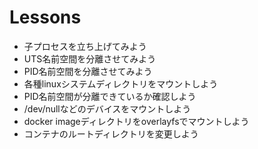 # Lessons

- 子プロセスを立ち上げてみよう
- UTS名前空間を分離させてみよう
- PID名前空間を分離させてみよう
- 各種linuxシステムディレクトリをマウントしよう
- PID名前空間が分離できているか確認しよう
- /dev/nullなどのデバイスをマウントしよう
- docker imageディレクトリをoverlayfsでマウントしよう
- コンテナのルートディレクトリを変更しよう